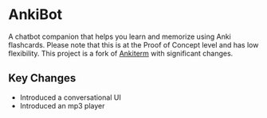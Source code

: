 # AnkiBot
A chatbot companion that helps you learn and memorize using Anki flashcards. Please note that this is at the Proof of Concept level and has low flexibility. This project is a fork of [Ankiterm](https://github.com/pluveto/ankiterm) with significant changes.

## Key Changes
- Introduced a conversational UI
- Introduced an mp3 player
